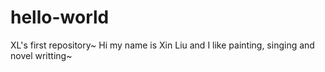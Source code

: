 # hello-world
XL's first repository~
Hi my name is Xin Liu and I like painting, singing and novel writting~
